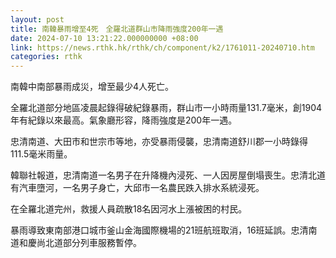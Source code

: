 ```yaml
---
layout: post
title: 南韓暴雨增至4死　全羅北道群山市降雨強度200年一遇
date: 2024-07-10 13:21:22.000000000 +08:00
link: https://news.rthk.hk/rthk/ch/component/k2/1761011-20240710.htm
categories: rthk
---
```


南韓中南部暴雨成災，增至最少4人死亡。

全羅北道部分地區凌晨起錄得破紀錄暴雨，群山市一小時雨量131.7毫米，創1904年有紀錄以來最高。氣象廳形容，降雨強度是200年一遇。

忠清南道、大田市和世宗市等地，亦受暴雨侵襲，忠清南道舒川郡一小時錄得111.5毫米雨量。

韓聯社報道，忠清南道一名男子在升降機內浸死、一人因房屋倒塌喪生。忠清北道有汽車墮河，一名男子身亡，大邱市一名農民跌入排水系統浸死。

在全羅北道完州，救援人員疏散18名因河水上漲被困的村民。

暴雨導致東南部港口城市釜山金海國際機場的21班航班取消，16班延誤。忠清南道和慶尚北道部分列車服務暫停。
